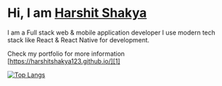 # Hi, I am [Harshit Shakya][1]

I am a Full stack web & mobile application developer I use modern tech stack like React & React Native for development.

Check my portfolio for more information [https://harshitshakya123.github.io/][1]

[![Top Langs](https://github-readme-stats.vercel.app/api/top-langs/?username=harshitshakya123&theme=tokyonight)](https://harshitshakya123.github.io/)

[1]: [https://harshitshakya123.github.io/](https://3d-portfolio-silk-sigma.vercel.app/)
